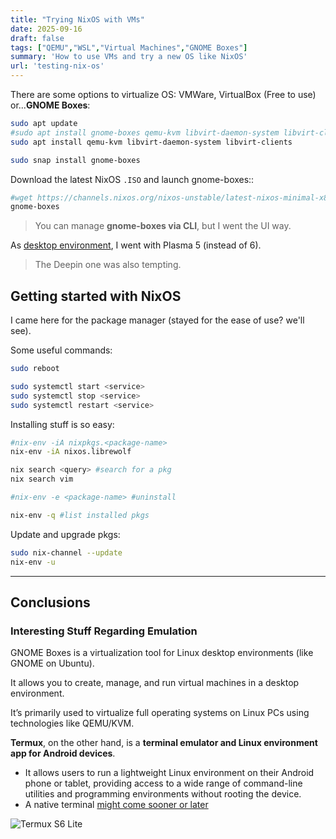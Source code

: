 ```yaml
---
title: "Trying NixOS with VMs"
date: 2025-09-16
draft: false
tags: ["QEMU","WSL","Virtual Machines","GNOME Boxes"]
summary: 'How to use VMs and try a new OS like NixOS'
url: 'testing-nix-os'
---
```


There are some options to virtualize OS: VMWare, VirtualBox (Free to use) or...**GNOME Boxes**:

```sh
sudo apt update
#sudo apt install gnome-boxes qemu-kvm libvirt-daemon-system libvirt-clients
sudo apt install qemu-kvm libvirt-daemon-system libvirt-clients

sudo snap install gnome-boxes
```

Download the latest NixOS `.ISO` and launch gnome-boxes::

```sh
#wget https://channels.nixos.org/nixos-unstable/latest-nixos-minimal-x86_64-linux.iso -O nixos.iso
gnome-boxes
```

> You can manage **gnome-boxes via CLI**, but I went the UI way.

As [desktop environment](https://wiki.nixos.org/wiki/Category:Desktop_environment), I went with Plasma 5 (instead of 6).

> The Deepin one was also tempting.

## Getting started with NixOS

I came here for the package manager (stayed for the ease of use? we'll see).

Some useful commands:

```sh
sudo reboot

sudo systemctl start <service>
sudo systemctl stop <service>
sudo systemctl restart <service>
```

Installing stuff is so easy:

```sh
#nix-env -iA nixpkgs.<package-name>
nix-env -iA nixos.librewolf

nix search <query> #search for a pkg
nix search vim

#nix-env -e <package-name> #uninstall

nix-env -q #list installed pkgs
```

Update and upgrade pkgs:

```sh
sudo nix-channel --update
nix-env -u
```

---

## Conclusions



### Interesting Stuff Regarding Emulation

GNOME Boxes is a virtualization tool for Linux desktop environments (like GNOME on Ubuntu).

It allows you to create, manage, and run virtual machines in a desktop environment.

It’s primarily used to virtualize full operating systems on Linux PCs using technologies like QEMU/KVM.

**Termux**, on the other hand, is a **terminal emulator and Linux environment app for Android devices**.

* It allows users to run a lightweight Linux environment on their Android phone or tablet, providing access to a wide range of command-line utilities and programming environments without rooting the device.
* A native terminal [might come sooner or later](https://www.androidpolice.com/android-linux-terminal/)


![Termux S6 Lite](/blog_img/outro/termux-s6lite.png)